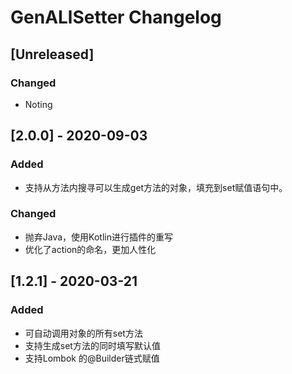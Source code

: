 # GenALlSetter Changelog

## [Unreleased]
### Changed
- Noting

## [2.0.0] - 2020-09-03
### Added
- 支持从方法内搜寻可以生成get方法的对象，填充到set赋值语句中。
### Changed
- 抛弃Java，使用Kotlin进行插件的重写
- 优化了action的命名，更加人性化

## [1.2.1] - 2020-03-21
### Added
- 可自动调用对象的所有set方法
- 支持生成set方法的同时填写默认值
- 支持Lombok 的@Builder链式赋值
